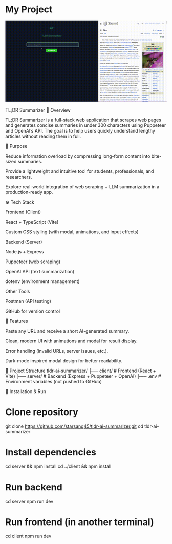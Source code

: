 # My Project

![App Demo](./assets/tldr.gif)

TL;DR Summarizer
📌 Overview

TL;DR Summarizer is a full-stack web application that scrapes web pages and generates concise summaries in under 300 characters using Puppeteer and OpenAI’s API.
The goal is to help users quickly understand lengthy articles without reading them in full.

🎯 Purpose

Reduce information overload by compressing long-form content into bite-sized summaries.

Provide a lightweight and intuitive tool for students, professionals, and researchers.

Explore real-world integration of web scraping + LLM summarization in a production-ready app.

⚙️ Tech Stack

Frontend (Client)

React + TypeScript (Vite)

Custom CSS styling (with modal, animations, and input effects)

Backend (Server)

Node.js + Express

Puppeteer (web scraping)

OpenAI API (text summarization)

dotenv (environment management)

Other Tools

Postman (API testing)

GitHub for version control

🚀 Features

Paste any URL and receive a short AI-generated summary.

Clean, modern UI with animations and modal for result display.

Error handling (invalid URLs, server issues, etc.).

Dark-mode inspired modal design for better readability.

📂 Project Structure
tldr-ai-summarizer/
 ├── client/   # Frontend (React + Vite)
 ├── server/   # Backend (Express + Puppeteer + OpenAI)
 ├── .env      # Environment variables (not pushed to GitHub)
 
🔧 Installation & Run
# Clone repository
git clone https://github.com/starsang45/tldr-ai-summarizer.git
cd tldr-ai-summarizer

# Install dependencies
cd server && npm install
cd ../client && npm install

# Run backend
cd server
npm run dev

# Run frontend (in another terminal)
cd client
npm run dev

